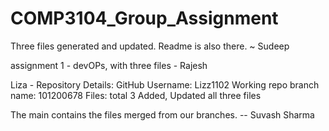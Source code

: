 # COMP3104_Group_Assignment

Three files generated and updated. Readme is also there. ~ Sudeep

assignment 1 - devOPs, with three files - Rajesh

Liza - Repository Details: 
GitHub Username: Lizz1102
Working repo branch name: 101200678
Files: total 3
Added, Updated all three files 
 
The main contains the files merged from our branches. -- Suvash Sharma

